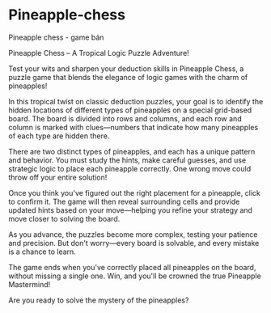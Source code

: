 # Pineapple-chess
Pineapple chess - game bán

Pineapple Chess – A Tropical Logic Puzzle Adventure!

Test your wits and sharpen your deduction skills in Pineapple Chess, a puzzle game that blends the elegance of logic games with the charm of pineapples!

In this tropical twist on classic deduction puzzles, your goal is to identify the hidden locations of different types of pineapples on a special grid-based board. The board is divided into rows and columns, and each row and column is marked with clues—numbers that indicate how many pineapples of each type are hidden there.

There are two distinct types of pineapples, and each has a unique pattern and behavior. You must study the hints, make careful guesses, and use strategic logic to place each pineapple correctly. One wrong move could throw off your entire solution!

Once you think you've figured out the right placement for a pineapple, click to confirm it. The game will then reveal surrounding cells and provide updated hints based on your move—helping you refine your strategy and move closer to solving the board.

As you advance, the puzzles become more complex, testing your patience and precision. But don't worry—every board is solvable, and every mistake is a chance to learn.

The game ends when you've correctly placed all pineapples on the board, without missing a single one. Win, and you'll be crowned the true Pineapple Mastermind!

Are you ready to solve the mystery of the pineapples?



